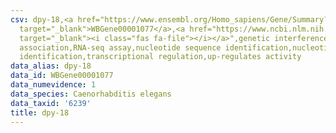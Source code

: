 ```yaml
---
csv: dpy-18,<a href="https://www.ensembl.org/Homo_sapiens/Gene/Summary?db=core;g=WBGene00001077"
  target="_blank">WBGene00001077</a>,<a href="https://www.ncbi.nlm.nih.gov/pubmed/27496166"
  target="_blank"><i class="fas fa-file"></i></a>",genetic interference,functional
  association,RNA-seq assay,nucleotide sequence identification,nucleotide sequence
  identification,transcriptional regulation,up-regulates activity
data_alias: dpy-18
data_id: WBGene00001077
data_numevidence: 1
data_species: Caenorhabditis elegans
data_taxid: '6239'
title: dpy-18
---
```

